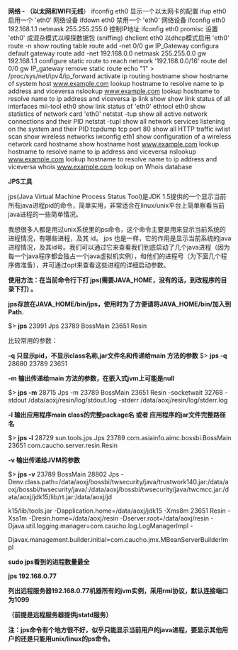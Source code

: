 

**网络 - （以太网和WIFI无线**） 
 ifconfig eth0 显示一个以太网卡的配置 
 ifup eth0 启用一个 'eth0' 网络设备 
 ifdown eth0 禁用一个 'eth0' 网络设备 
 ifconfig eth0 192.168.1.1 netmask 255.255.255.0 控制IP地址 
 ifconfig eth0 promisc 设置 'eth0' 成混杂模式以嗅探数据包 (sniffing) 
 dhclient eth0 以dhcp模式启用 'eth0' 
 route -n show routing table 
 route add -net 0/0 gw IP_Gateway configura default gateway 
 route add -net 192.168.0.0 netmask 255.255.0.0 gw 192.168.1.1 configure static route to reach network '192.168.0.0/16' 
 route del 0/0 gw IP_gateway remove static route 
 echo "1" > /proc/sys/net/ipv4/ip_forward activate ip routing 
 hostname show hostname of system 
 host www.example.com lookup hostname to resolve name to ip address and viceversa
 nslookup www.example.com lookup hostname to resolve name to ip address and viceversa
 ip link show show link status of all interfaces 
 mii-tool eth0 show link status of 'eth0' 
 ethtool eth0 show statistics of network card 'eth0' 
 netstat -tup show all active network connections and their PID 
 netstat -tupl show all network services listening on the system and their PID 
 tcpdump tcp port 80 show all HTTP traffic 
 iwlist scan show wireless networks 
 iwconfig eth1 show configuration of a wireless network card 
 hostname show hostname 
 host www.example.com lookup hostname to resolve name to ip address and viceversa 
 nslookup www.example.com lookup hostname to resolve name to ip address and viceversa 
 whois www.example.com lookup on Whois database 

 

**JPS工具**

jps(Java Virtual Machine Process Status Tool)是JDK 1.5提供的一个显示当前所有java进程pid的命令，简单实用，非常适合在linux/unix平台上简单察看当前java进程的一些简单情况。

  我想很多人都是用过unix系统里的ps命令，这个命令主要是用来显示当前系统的进程情况，有哪些进程，及其 id。 jps  也是一样，它的作用是显示当前系统的java进程情况，及其id号。我们可以通过它来查看我们到底启动了几个java进程（因为每一个java程序都会独占一个java虚拟机实例），和他们的进程号（为下面几个程序做准备），并可通过opt来查看这些进程的详细启动参数。

   **使用方法：在当前命令行下打 jps(需要JAVA_HOME，没有的话，到改程序的目录下打) 。**

**jps存放在JAVA_HOME/bin/jps，使用时为了方便请将JAVA_HOME/bin/加入到Path.**

$> **jps**
 23991 Jps
 23789 BossMain
 23651 Resin

 


 比较常用的参数：

**-q 只显示pid，不显示class名称,jar文件名和传递给main 方法的参数**
 $> **jps -q**
 28680
 23789
 23651

**-m 输出传递给main 方法的参数，在嵌入式jvm上可能是null**

$> **jps -m**
 28715 Jps -m
 23789 BossMain
 23651 Resin -socketwait 32768 -stdout /data/aoxj/resin/log/stdout.log -stderr /data/aoxj/resin/log/stderr.log

**-l 输出应用程序main class的完整package名 或者 应用程序的jar文件完整路径名**

$> **jps -l**
 28729 sun.tools.jps.Jps
 23789 com.asiainfo.aimc.bossbi.BossMain
 23651 com.caucho.server.resin.Resin

**-v 输出传递给JVM的参数**

$> **jps -v**
 23789 BossMain
 28802 Jps  -Denv.class.path=/data/aoxj/bossbi/twsecurity/java/trustwork140.jar:/data/aoxj/bossbi/twsecurity/java/:/data/aoxj/bossbi/twsecurity/java/twcmcc.jar:/data/aoxj/jdk15/lib/rt.jar:/data/aoxj/jd

k15/lib/tools.jar -Dapplication.home=/data/aoxj/jdk15 -Xms8m
  23651 Resin -Xss1m -Dresin.home=/data/aoxj/resin  -Dserver.root=/data/aoxj/resin  -Djava.util.logging.manager=com.caucho.log.LogManagerImpl -

Djavax.management.builder.initial=com.caucho.jmx.MBeanServerBuilderImpl

**sudo jps看到的进程数量最全**

**jps 192.168.0.77**

**列出远程服务器192.168.0.77机器所有的jvm实例，采用rmi协议，默认连接端口为1099**

**（前提是远程服务器提供jstatd服务）**

**注：jps命令有个地方很不好，似乎只能显示当前用户的java进程，要显示其他用户的还是只能用unix/linux的ps命令。**

